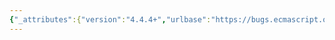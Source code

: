 ```yaml
---
{"_attributes":{"version":"4.4.4+","urlbase":"https://bugs.ecmascript.org/","maintainer":"dherman@mozilla.com"},"bug":{"bug_id":218,"creation_ts":"2011-10-20 21:18:00 -0700","short_desc":"S15.10.4.1_A3_T1 ~ S15.10.4.1_A3_T5 and S15.10.4.1_A4_T2, T3, T5, empty String RegExp pattern source is \"(:?)\"","delta_ts":"2012-01-12 16:40:19 -0800","product":"Test262","component":"ECMA-262 Tests","version":"unspecified","rep_platform":"All","op_sys":"All","bug_status":"RESOLVED","resolution":"FIXED","priority":"Normal","bug_severity":"enhancement","everconfirmed":true,"reporter":{"uid":"utatane.tea","name":"Yusuke Suzuki"},"assigned_to":{"uid":"dfugate","name":"Dave Fugate"},"long_desc":[{"commentid":502,"comment_count":0,"attachid":"8","who":{"uid":"utatane.tea","name":"Yusuke Suzuki"},"bug_when":"2011-10-20 21:18:27 -0700","thetext":"Created attachment 8\npatch for this issue\n\nAccording to section 15.10.4.1\nhttp://es5.github.com/#x15.10.4.1\n\n  let P be the empty String if pattern is undefined\nthen, P is empty String \"\".\n\nAnd,\n  If P is the empty String, this specification can be met by letting S be \"(?:)\".\nthen, S is string \"(?:)\".\n\nAnd,\n  The source property of the newly constructed object is set to S.\n\nSo, new RegExp().source is \"(:?)\"."},{"commentid":595,"comment_count":1,"who":{"uid":"dfugate","name":"Dave Fugate"},"bug_when":"2012-01-12 16:40:19 -0800","thetext":"Exceptional spot Yusuke, and all browsers I tried this on get it wrong.  I've added a regression to ensure RegExp().source!===\"\" and this will be a part of Microsoft's next contribution to test262.\n\nWhile 15.10.4.1 recommends empty RegExp's source properties be \"(?:)\", the wordage doesn't actually require this.  Consequently, I've simply removed the checks for '*.source === \"\"' in the Sputnik tests."}],"attachment":[{"_attributes":{"isobsolete":"0","ispatch":"0"},"attachid":"8","date":"2011-10-20 21:18:00 -0700","delta_ts":"2011-10-20 21:18:27 -0700","desc":"patch for this issue","filename":"res.patch","type":"application/octet-stream","size":"5728","attacher":{"_attributes":{"name":"Yusuke Suzuki"},"_text":"utatane.tea"},"data":{"_attributes":{"encoding":"base64"},"_text":"ZGlmZiAtLWdpdCBhL3Rlc3Qvc3VpdGUvY2gxNS8xNS4xMC8xNS4xMC40L1MxNS4xMC40LjFfQTNf\nVDEuanMgYi90ZXN0L3N1aXRlL2NoMTUvMTUuMTAvMTUuMTAuNC9TMTUuMTAuNC4xX0EzX1QxLmpz\nCi0tLSBhL3Rlc3Qvc3VpdGUvY2gxNS8xNS4xMC8xNS4xMC40L1MxNS4xMC40LjFfQTNfVDEuanMK\nKysrIGIvdGVzdC9zdWl0ZS9jaDE1LzE1LjEwLzE1LjEwLjQvUzE1LjEwLjQuMV9BM19UMS5qcwpA\nQCAtNiwxNyArNiwxNyBAQAogICoKICAqIEBwYXRoIGNoMTUvMTUuMTAvMTUuMTAuNC9TMTUuMTAu\nNC4xX0EzX1QxLmpzCiAgKiBAZGVzY3JpcHRpb24gUmVnRXhwIGlzIG5ldyBSZWdFeHAKICAqLwog\nCiBfX3JlID0gbmV3IFJlZ0V4cDsKIAogLy9DSEVDSyMxCi1pZiAoX19yZS5zb3VyY2UgIT09ICIi\nKSB7CitpZiAoX19yZS5zb3VyY2UgIT09ICIoPzopIikgewogICAkRVJST1IoJyMxOiBfX3JlID0g\nbmV3IFJlZ0V4cDsgX19yZS5zb3VyY2UgPT09ICIiLiBBY3R1YWw6ICcrIChfX3JlLnNvdXJjZSkp\nOwogfQogCiAvL0NIRUNLIzIKIGlmIChfX3JlLm11bHRpbGluZSAhPT0gZmFsc2UpIHsKICAgJEVS\nUk9SKCcjMjogX19yZSA9IG5ldyBSZWdFeHA7IF9fcmUubXVsdGlsaW5lID09PSBmYWxzZS4gQWN0\ndWFsOiAnICsgKF9fcmUubXVsdGlsaW5lKSk7CiB9CiAKZGlmZiAtLWdpdCBhL3Rlc3Qvc3VpdGUv\nY2gxNS8xNS4xMC8xNS4xMC40L1MxNS4xMC40LjFfQTNfVDIuanMgYi90ZXN0L3N1aXRlL2NoMTUv\nMTUuMTAvMTUuMTAuNC9TMTUuMTAuNC4xX0EzX1QyLmpzCi0tLSBhL3Rlc3Qvc3VpdGUvY2gxNS8x\nNS4xMC8xNS4xMC40L1MxNS4xMC40LjFfQTNfVDIuanMKKysrIGIvdGVzdC9zdWl0ZS9jaDE1LzE1\nLjEwLzE1LjEwLjQvUzE1LjEwLjQuMV9BM19UMi5qcwpAQCAtNiwxNyArNiwxNyBAQAogICoKICAq\nIEBwYXRoIGNoMTUvMTUuMTAvMTUuMTAuNC9TMTUuMTAuNC4xX0EzX1QyLmpzCiAgKiBAZGVzY3Jp\ncHRpb24gUmVnRXhwIGlzIG5ldyBSZWdFeHAodm9pZCAwKQogICovCiAKIF9fcmUgPSBuZXcgUmVn\nRXhwKHZvaWQgMCk7CiAKIC8vQ0hFQ0sjMQotaWYgKF9fcmUuc291cmNlICE9PSAiIikgeworaWYg\nKF9fcmUuc291cmNlICE9PSAiKD86KSIpIHsKICAgJEVSUk9SKCcjMTogX19yZSA9IG5ldyBSZWdF\neHAodm9pZCAwKTsgX19yZS5zb3VyY2UgPT09ICIiLiBBY3R1YWw6ICcrIChfX3JlLnNvdXJjZSkp\nOwogfQogCiAvL0NIRUNLIzIKIGlmIChfX3JlLm11bHRpbGluZSAhPT0gZmFsc2UpIHsKICAgJEVS\nUk9SKCcjMjogX19yZSA9IG5ldyBSZWdFeHAodm9pZCAwKTsgX19yZS5tdWx0aWxpbmUgPT09IGZh\nbHNlLiBBY3R1YWw6ICcgKyAoX19yZS5tdWx0aWxpbmUpKTsKIH0KIApkaWZmIC0tZ2l0IGEvdGVz\ndC9zdWl0ZS9jaDE1LzE1LjEwLzE1LjEwLjQvUzE1LjEwLjQuMV9BM19UMy5qcyBiL3Rlc3Qvc3Vp\ndGUvY2gxNS8xNS4xMC8xNS4xMC40L1MxNS4xMC40LjFfQTNfVDMuanMKLS0tIGEvdGVzdC9zdWl0\nZS9jaDE1LzE1LjEwLzE1LjEwLjQvUzE1LjEwLjQuMV9BM19UMy5qcworKysgYi90ZXN0L3N1aXRl\nL2NoMTUvMTUuMTAvMTUuMTAuNC9TMTUuMTAuNC4xX0EzX1QzLmpzCkBAIC02LDE3ICs2LDE3IEBA\nCiAgKgogICogQHBhdGggY2gxNS8xNS4xMC8xNS4xMC40L1MxNS4xMC40LjFfQTNfVDMuanMKICAq\nIEBkZXNjcmlwdGlvbiBSZWdFeHAgaXMgbmV3IFJlZ0V4cCh4KSwgd2hlcmUgeCBpcyB1bmRlZmlu\nZWQgdmFyaWFibGUKICAqLwogCiBfX3JlID0gbmV3IFJlZ0V4cCh4KTsKIAogLy9DSEVDSyMxCi1p\nZiAoX19yZS5zb3VyY2UgIT09ICIiKSB7CitpZiAoX19yZS5zb3VyY2UgIT09ICIoPzopIikgewog\nICAkRVJST1IoJyMxOiBfX3JlID0gbmV3IFJlZ0V4cCh4KTsgdmFyIHg7IF9fcmUuc291cmNlID09\nPSAiIi4gQWN0dWFsOiAnKyAoX19yZS5zb3VyY2UpKTsKIH0KIAogLy9DSEVDSyMyCiBpZiAoX19y\nZS5tdWx0aWxpbmUgIT09IGZhbHNlKSB7CiAgICRFUlJPUignIzI6IF9fcmUgPSBuZXcgUmVnRXhw\nKHgpOyB2YXIgeDsgX19yZS5tdWx0aWxpbmUgPT09IGZhbHNlLiBBY3R1YWw6ICcgKyAoX19yZS5t\ndWx0aWxpbmUpKTsKIH0KIApkaWZmIC0tZ2l0IGEvdGVzdC9zdWl0ZS9jaDE1LzE1LjEwLzE1LjEw\nLjQvUzE1LjEwLjQuMV9BM19UNC5qcyBiL3Rlc3Qvc3VpdGUvY2gxNS8xNS4xMC8xNS4xMC40L1Mx\nNS4xMC40LjFfQTNfVDQuanMKLS0tIGEvdGVzdC9zdWl0ZS9jaDE1LzE1LjEwLzE1LjEwLjQvUzE1\nLjEwLjQuMV9BM19UNC5qcworKysgYi90ZXN0L3N1aXRlL2NoMTUvMTUuMTAvMTUuMTAuNC9TMTUu\nMTAuNC4xX0EzX1Q0LmpzCkBAIC02LDE3ICs2LDE3IEBACiAgKgogICogQHBhdGggY2gxNS8xNS4x\nMC8xNS4xMC40L1MxNS4xMC40LjFfQTNfVDQuanMKICAqIEBkZXNjcmlwdGlvbiBSZWdFeHAgaXMg\nbmV3IFJlZ0V4cCh1bmRlZmluZWQpCiAgKi8KIAogX19yZSA9IG5ldyBSZWdFeHAodW5kZWZpbmVk\nKTsKIAogLy9DSEVDSyMxCi1pZiAoX19yZS5zb3VyY2UgIT09ICIiKSB7CitpZiAoX19yZS5zb3Vy\nY2UgIT09ICIoPzopIikgewogICAkRVJST1IoJyMxOiBfX3JlID0gbmV3IFJlZ0V4cCh1bmRlZmlu\nZWQpOyBfX3JlLnNvdXJjZSA9PT0gIiIuIEFjdHVhbDogJysgKF9fcmUuc291cmNlKSk7CiB9CiAK\nIC8vQ0hFQ0sjMgogaWYgKF9fcmUubXVsdGlsaW5lICE9PSBmYWxzZSkgewogICAkRVJST1IoJyMy\nOiBfX3JlID0gbmV3IFJlZ0V4cCh1bmRlZmluZWQpOyBfX3JlLm11bHRpbGluZSA9PT0gZmFsc2Uu\nIEFjdHVhbDogJyArIChfX3JlLm11bHRpbGluZSkpOwogfQogCmRpZmYgLS1naXQgYS90ZXN0L3N1\naXRlL2NoMTUvMTUuMTAvMTUuMTAuNC9TMTUuMTAuNC4xX0EzX1Q1LmpzIGIvdGVzdC9zdWl0ZS9j\naDE1LzE1LjEwLzE1LjEwLjQvUzE1LjEwLjQuMV9BM19UNS5qcwotLS0gYS90ZXN0L3N1aXRlL2No\nMTUvMTUuMTAvMTUuMTAuNC9TMTUuMTAuNC4xX0EzX1Q1LmpzCisrKyBiL3Rlc3Qvc3VpdGUvY2gx\nNS8xNS4xMC8xNS4xMC40L1MxNS4xMC40LjFfQTNfVDUuanMKQEAgLTYsMTcgKzYsMTcgQEAKICAq\nCiAgKiBAcGF0aCBjaDE1LzE1LjEwLzE1LjEwLjQvUzE1LjEwLjQuMV9BM19UNS5qcwogICogQGRl\nc2NyaXB0aW9uIFJlZ0V4cCBpcyBuZXcgUmVnRXhwKChmdW5jdGlvbigpe30pKCkpCiAgKi8KIAog\nX19yZSA9IG5ldyBSZWdFeHAoKGZ1bmN0aW9uKCl7fSkoKSk7CiAKIC8vQ0hFQ0sjMQotaWYgKF9f\ncmUuc291cmNlICE9PSAiIikgeworaWYgKF9fcmUuc291cmNlICE9PSAiKD86KSIpIHsKICAgJEVS\nUk9SKCcjMTogX19yZSA9IG5ldyBSZWdFeHAoKGZ1bmN0aW9uKCl7fSkoKSk7IF9fcmUuc291cmNl\nID09PSAiIi4gQWN0dWFsOiAnKyAoX19yZS5zb3VyY2UpKTsKIH0KIAogLy9DSEVDSyMyCiBpZiAo\nX19yZS5tdWx0aWxpbmUgIT09IGZhbHNlKSB7CiAgICRFUlJPUignIzI6IF9fcmUgPSBuZXcgUmVn\nRXhwKChmdW5jdGlvbigpe30pKCkpOyBfX3JlLm11bHRpbGluZSA9PT0gZmFsc2UuIEFjdHVhbDog\nJyArIChfX3JlLm11bHRpbGluZSkpOwogfQogCmRpZmYgLS1naXQgYS90ZXN0L3N1aXRlL2NoMTUv\nMTUuMTAvMTUuMTAuNC9TMTUuMTAuNC4xX0E0X1QyLmpzIGIvdGVzdC9zdWl0ZS9jaDE1LzE1LjEw\nLzE1LjEwLjQvUzE1LjEwLjQuMV9BNF9UMi5qcwotLS0gYS90ZXN0L3N1aXRlL2NoMTUvMTUuMTAv\nMTUuMTAuNC9TMTUuMTAuNC4xX0E0X1QyLmpzCisrKyBiL3Rlc3Qvc3VpdGUvY2gxNS8xNS4xMC8x\nNS4xMC40L1MxNS4xMC40LjFfQTRfVDIuanMKQEAgLTYsMTcgKzYsMTcgQEAKICAqCiAgKiBAcGF0\naCBjaDE1LzE1LjEwLzE1LjEwLjQvUzE1LjEwLjQuMV9BNF9UMi5qcwogICogQGRlc2NyaXB0aW9u\nIFJlZ0V4cCBpcyBuZXcgUmVnRXhwKHVuZGVmaW5lZCx1bmRlZmluZWQpCiAgKi8KIAogX19yZSA9\nIG5ldyBSZWdFeHAodW5kZWZpbmVkLCB1bmRlZmluZWQpOwogCiAvL0NIRUNLIzEKLWlmIChfX3Jl\nLnNvdXJjZSAhPT0gIiIpIHsKK2lmIChfX3JlLnNvdXJjZSAhPT0gIig/OikiKSB7CiAgICRFUlJP\nUignIzE6IF9fcmUgPSBuZXcgUmVnRXhwKHVuZGVmaW5lZCwgdW5kZWZpbmVkKTsgX19yZS5zb3Vy\nY2UgPT09ICIiLiBBY3R1YWw6ICcrIChfX3JlLnNvdXJjZSkpOwogfQogCiAvL0NIRUNLIzIKIGlm\nIChfX3JlLm11bHRpbGluZSAhPT0gZmFsc2UpIHsKICAgJEVSUk9SKCcjMjogX19yZSA9IG5ldyBS\nZWdFeHAodW5kZWZpbmVkLCB1bmRlZmluZWQpOyBfX3JlLm11bHRpbGluZSA9PT0gZmFsc2UuIEFj\ndHVhbDogJyArIChfX3JlLm11bHRpbGluZSkpOwogfQogCmRpZmYgLS1naXQgYS90ZXN0L3N1aXRl\nL2NoMTUvMTUuMTAvMTUuMTAuNC9TMTUuMTAuNC4xX0E0X1QzLmpzIGIvdGVzdC9zdWl0ZS9jaDE1\nLzE1LjEwLzE1LjEwLjQvUzE1LjEwLjQuMV9BNF9UMy5qcwotLS0gYS90ZXN0L3N1aXRlL2NoMTUv\nMTUuMTAvMTUuMTAuNC9TMTUuMTAuNC4xX0E0X1QzLmpzCisrKyBiL3Rlc3Qvc3VpdGUvY2gxNS8x\nNS4xMC8xNS4xMC40L1MxNS4xMC40LjFfQTRfVDMuanMKQEAgLTYsMTcgKzYsMTcgQEAKICAqCiAg\nKiBAcGF0aCBjaDE1LzE1LjEwLzE1LjEwLjQvUzE1LjEwLjQuMV9BNF9UMy5qcwogICogQGRlc2Ny\naXB0aW9uIFVzZSB1bmRlZmluZWQgcHJvcGVydGllcyBvZiBvYmplY3QgYXMgZmxhZ3Mgb2YgUmVn\nRXhwCiAgKi8KIAogX19yZSA9IG5ldyBSZWdFeHAoe30ucCwge30ucSk7CiAKIC8vQ0hFQ0sjMQot\naWYgKF9fcmUuc291cmNlICE9PSAiIikgeworaWYgKF9fcmUuc291cmNlICE9PSAiKD86KSIpIHsK\nICAgJEVSUk9SKCcjMTogX19yZSA9IG5ldyBSZWdFeHAoe30ucCwge30ucSk7IF9fcmUuc291cmNl\nID09PSAiIi4gQWN0dWFsOiAnKyAoX19yZS5zb3VyY2UpKTsKIH0KIAogLy9DSEVDSyMyCiBpZiAo\nX19yZS5tdWx0aWxpbmUgIT09IGZhbHNlKSB7CiAgICRFUlJPUignIzI6IF9fcmUgPSBuZXcgUmVn\nRXhwKHt9LnAsIHt9LnEpOyBfX3JlLm11bHRpbGluZSA9PT0gZmFsc2UuIEFjdHVhbDogJyArIChf\nX3JlLm11bHRpbGluZSkpOwogfQogCmRpZmYgLS1naXQgYS90ZXN0L3N1aXRlL2NoMTUvMTUuMTAv\nMTUuMTAuNC9TMTUuMTAuNC4xX0E0X1Q1LmpzIGIvdGVzdC9zdWl0ZS9jaDE1LzE1LjEwLzE1LjEw\nLjQvUzE1LjEwLjQuMV9BNF9UNS5qcwotLS0gYS90ZXN0L3N1aXRlL2NoMTUvMTUuMTAvMTUuMTAu\nNC9TMTUuMTAuNC4xX0E0X1Q1LmpzCisrKyBiL3Rlc3Qvc3VpdGUvY2gxNS8xNS4xMC8xNS4xMC40\nL1MxNS4xMC40LjFfQTRfVDUuanMKQEAgLTYsMTcgKzYsMTcgQEAKICAqCiAgKiBAcGF0aCBjaDE1\nLzE1LjEwLzE1LjEwLjQvUzE1LjEwLjQuMV9BNF9UNS5qcwogICogQGRlc2NyaXB0aW9uIFJlZ0V4\ncCBpcyBuZXcgUmVnRXhwKCIiLChmdW5jdGlvbigpe30pKCkpCiAgKi8KIAogX19yZSA9IG5ldyBS\nZWdFeHAoIiIsIChmdW5jdGlvbigpe30pKCkpOwogCiAvL0NIRUNLIzEKLWlmIChfX3JlLnNvdXJj\nZSAhPT0gIiIpIHsKK2lmIChfX3JlLnNvdXJjZSAhPT0gIig/OikiKSB7CiAgICRFUlJPUignIzE6\nIF9fcmUgPSBuZXcgUmVnRXhwKCIiLCAoZnVuY3Rpb24oKXt9KSgpKTsgX19yZS5zb3VyY2UgPT09\nICIiLiBBY3R1YWw6ICcrIChfX3JlLnNvdXJjZSkpOwogfQogCiAvL0NIRUNLIzIKIGlmIChfX3Jl\nLm11bHRpbGluZSAhPT0gZmFsc2UpIHsKICAgJEVSUk9SKCcjMjogX19yZSA9IG5ldyBSZWdFeHAo\nIiIsIChmdW5jdGlvbigpe30pKCkpOyBfX3JlLm11bHRpbGluZSA9PT0gZmFsc2UuIEFjdHVhbDog\nJyArIChfX3JlLm11bHRpbGluZSkpOwogfQogCg==\n"}}]}}
---
```

